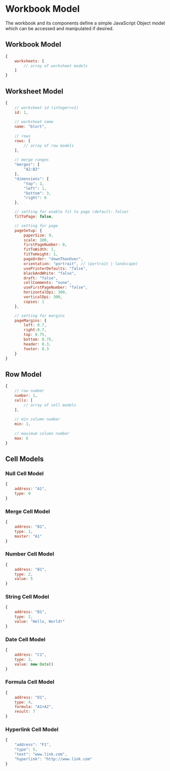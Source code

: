 # Workbook Model

The workbook and its components define a simple JavaScript Object model which can be accessed and manipulated if desired.

## Workbook Model

```javascript
{
    worksheets: [
        // array of worksheet models
    ]
}
```

## Worksheet Model

```javascript
{
    // worksheet id (integer>=1)
    id: 1,
    
    // worksheet name
    name: "blort",
    
    // rows
    rows: [
        // array of row models
    ],
    
    // merge ranges
    "merges": [
        "A2:B3"
    ],
    "dimensions": {
        "top": 1,
        "left": 1,
        "bottom": 3,
        "right": 6
    },

    // setting for enable fit to page (default: false)
    fitToPage: false,

    // setting for page
    pageSetup: {
        paperSize: 9, 
        scale: 100, 
        firstPageNumber: 0, 
        fitToWidth: 1, 
        fitToHeight: 1, 
        pageOrder: "downThenOver", 
        orientation: "portrait", // (portrait | landscape)
        usePrinterDefaults: "false",
        blackAndWhite: "false",
        draft: "false",
        cellComments: "none",
        useFirstPageNumber: "false",
        horizontalDpi: 300,
        verticalDpi: 300,
        copies: 1
    },

    // setting for margins
    pageMargins: {
        left: 0.7,
        right:0.7,
        top: 0.75,
        bottom: 0.75,
        header: 0.3,
        footer: 0.3
    }
}
```

## Row Model

```javascript
{
    // row number
    number: 1,
    cells: [
        // array of cell models
    ],
    
    // min column number
    min: 1,
    
    // maximum column number
    max: 6
}
```

## Cell Models

### Null Cell Model

```javascript
{
    address: "A1",
    type: 0
}
```

### Merge Cell Model

```javascript
{
    address: "B1",
    type: 1,
    master: "A1"
}
```

### Number Cell Model

```javascript
{
    address: "B1",
    type: 2,
    value: 5
}
```

### String Cell Model

```javascript
{
    address: "B1",
    type: 2,
    value: "Hello, World!"
}
```

### Date Cell Model

```javascript
{
    address: "C1",
    type: 3,
    value: new Date()
}
```

### Formula Cell Model

```javascript
{
    address: "D1",
    type: 4,
    formula: "A1+A2",
    result: 7
}
```

### Hyperlink Cell Model

```javascript
{
    "address": "F1",
    "type": 5,
    "text": "www.link.com",
    "hyperlink": "http://www.link.com"
}
```